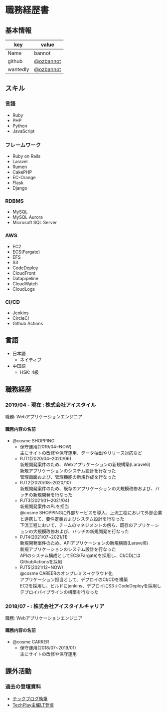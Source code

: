 # 職務経歴書

## 基本情報

|key|value|
|---|-----|
|Name|bannot|
|github|[@ozbannot](https://github.com/ozbannot)|
|wantedly|[@ozbannot](https://www.wantedly.com/id/ozbannot)|

## スキル
### 言語
- Ruby
- PHP
- Python
- JavaScript

### フレームワーク

- Ruby on Rails
- Laravel
- Rumen
- CakePHP
- EC-Orange
- Flask
- Django

### RDBMS

- MySQL
- MySQL Aurora
- Microsoft SQL Server

### AWS

- EC2
- ECS(Fargate)
- EFS
- S3
- CodeDeploy
- CloudFront
- Datapipeline
- CloudWatch
- CloudLogs

### CI/CD

- Jenkins
- CircleCI
- Github Actions

## 言語

- 日本語
  - ネイティブ
- 中国語
  - HSK: 4級

## 職務経歴

### 2019/04 - 現在 : 株式会社アイスタイル

職務: Webアプリケーションエンジニア

#### 職務内容の名前

- @cosme SHOPPING
  - 保守運用(2019/04~NOW)
  <br>主にサイトの改修や保守運用、データ抽出やリリース対応など
  - PJT1(2020/04~2020/06)
  <br>新規開発案件のため、Webアプリケーションの新規構築(Laravel6)
  <br>新規アプリケーションのシステム設計を行なった
  <br>管理画面および、管理機能の新規作成を行なった
  - PJT2(2020/08~2020/10)
  <br>新規開発案件のため、既存のアプリケーションの大規模改修および、バッチの新規開発を行なった
  - PJT3(2021/01~2021/04)
  <br>新規開発案件のPLを担当
  <br>@cosme SHOPPINGに外部サービスを導入、上流工程において外部企業と連携して、要件定義およびシステム設計を行なった
  <br>下流工程において、チームのマネジメントの傍ら、既存のアプリケーションの大規模改修および、バッチの新規開発を行なった
  - PJT4(2021/07~2021/11)
  <br>新規開発案件のため、APIアプリケーションの新規構築(Laravel8)
  <br>新規アプリケーションのシステム設計を行なった
  <br>APIのシステム構成としてECS(Fargate)を採用し、CI/CDにはGithubActionsを採用
  - PJT5(2021/12~NOW)
  <br>@cosme CAREERのオンプレミス→クラウド化
  <br>アプリケーション担当として、デプロイのCI/CDを構築
  <br>EC2を採用し、ビルドにjenkins、デプロイにS3＋CodeDeployを採用しデプロイパイプラインの構築を行なった
  
### 2018/07 - : 株式会社アイスタイルキャリア

職務: Webアプリケーションエンジニア

#### 職務内容の名前

- @cosme CARRER
  - 保守運用(2018/07~2019/01)
  <br>主にサイトの改修や保守運用

## 課外活動

### 過去の登壇資料
* [テックブログ執筆](https://www.wantedly.com/id/ozbannot)
* [TechPlay主催LT登壇](https://techplay.jp/event/800327)
